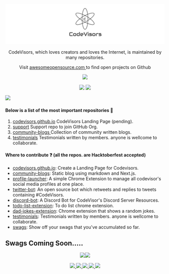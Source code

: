 <p align="center"><a href="https://codevisors.github.io"><img src="https://github.com/CodeVisors/.github/blob/main/assets/1620011289961.jpg"></a></p>

<p align="center">CodeVisors, which loves creators and loves the Internet, is maintained by many repositories.</p>
<p align="center">Visit <a href="https://awesomeopensource.com">awesomeopensource.com </a>to find open projects on Github</p>

<p align="center">
  <img src="https://readme-typing-svg.herokuapp.com?lines=Welcome+to+CodeVisors+GitHub+Org.;Let's+Support+each+other;Start+Contributing+now"></a>
</p>

<p align="center">
  <a href="https://codevisors.github.io"><img src="https://img.shields.io/website?label=codevisors.github.io&style=for-the-badge&url=https%3A%2F%2Fcodestackr.com"></a>
  <a href="https://twitter.com/intent/follow?original_referer=https%3A%2F%2Fgithub.com%2FcodeSTACKr&screen_name=ankushsgandhi"><img src="https://img.shields.io/twitter/follow/ankushsgandhi?color=1DA1F2&logo=twitter&style=for-the-badge"></a>
</p>

<img src="https://user-images.githubusercontent.com/73097560/115834477-dbab4500-a447-11eb-908a-139a6edaec5c.gif">

#### Below is a list of the most important repositories 📙
1) <a href="https://github.com/CodeVisors/codevisors.github.io">codevisors.github.io</a> CodeVisors Landing Page (pending).
2) <a href="https://github.com/CodeVisors/support">support</a> Support repo to join GitHub Org.
3) <a href="https://github.com/CodeVisors/community-blogs">community-blogs </a> Collection of community written blogs.
4) <a href="https://github.com/CodeVisors/testimonials">testimonials</a> Testimonials written by members. anyone is wellcome to collaborate.

#### Where to contribute ❓ (all the repos. are Hacktoberfest accepted)
- [codevisors.github.io](https://codevisors.github.io): Create a Landing Page for Codevisors.
- [community-blogs](https://github.com/CodeVisors/community-blogs): Static blog using markdown and Next.js.
- [profile-launcher](https://github.com/CodeVisors/codevisor-profile-launcher): A simple Chrome Extension to manage all codevisor's social media profiles at one place.
- [twitter-bot](https://github.com/CodeVisors/codevisor-twitter-bot): An open source bot which retweets and replies to tweets containing #CodeVisors.
- [discord-bot](https://github.com/CodeVisors/codevisor-discord-bot): A Discord Bot for CodeVisor's Discord Server Resources.
- [todo-list-extension](https://github.com/CodeVisors/todo-list-extension): To do list chrome extension.
- [dad-jokes-extension](https://github.com/CodeVisors/dad-jokes-extension): Chrome extension that shows a random jokes.
- [testimonials](https://github.com/CodeVisors/testimonials): Testimonials written by members. anyone is wellcome to collaborate.
- [swags](https://github.com/CodeVisors/swags): Show off your swags that you've accumulated so far.

## Swags Coming Soon.....
<p align="center">
<img src="https://user-images.githubusercontent.com/55637484/133582687-d07cf407-67fb-45a8-bddb-f8191b1a276a.jpg" width="400"/><img src="https://user-images.githubusercontent.com/55637484/133582703-aaee89c1-74c2-481c-8fff-c1655a1448f1.jpg" width="400"/></p>


<p align="center">

  <a href="http://twitter.com/ankushsgandhi">
    <img src="https://img.shields.io/badge/-Twitter-blue?style=flat-square&logo=twitter&logoColor=white" />
  </a>
   <a href="https://www.linkedin.com/company/codevisors/">
    <img src="https://img.shields.io/badge/-LinkedIn-0e76a8?style=flat-square&logo=Linkedin&logoColor=white" />
  </a>
  <a href="http://www.youtube.com/c/TechXtreme">
    <img src="https://img.shields.io/badge/-Youtube-red?style=flat-square&logo=Youtube&logoColor=white"/>
  </a>
  <a href="https://discord.gg/47vQN9Z3XB">
    <img src="https://img.shields.io/badge/-Discord-purple?style=flat-square&logo=Discord&logoColor=white"/>
  </a>
    <a href="https://codevisors.substack.com/subscribe">
    <img src="https://img.shields.io/badge/-NewsLetter-grey?style=flat-square&logo=Substack&logoColor=white"/>
  </a>
</p>
